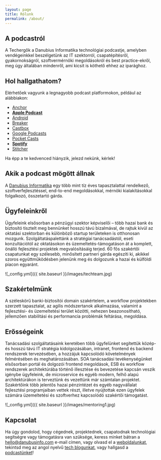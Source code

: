 ```yaml
---
layout: page
title: Rólunk
permalink: /about/
---
```

## A podcastról

A Techergők a Danubius Informatika technológiai podcastje, amelyben vendégeinkkel beszélgetünk az IT szektorról, csapatépítésről, gyakornokságról, szoftvermérnöki megoldásokról és best practice-ekről, meg úgy általában mindenről, ami kicsit is köthető ehhez az iparághoz.
## Hol hallgathatom?

Elérhetőek vagyunk a legnagyobb podcast platformokon, például az alábbiakon:

* [Anchor](https://anchor.fm/techergok)
* [**Apple Podcast**](https://podcasts.apple.com/hu/podcast/techerg%C5%91k/id1591944141)
* [Android](https://subscribeonandroid.com/anchor.fm/s/712c26b4/podcast/rss)
* [Breaker](https://www.breaker.audio/techergok)
* [Castbox](https://castbox.fm/channel/id4638410)
* [Google Podcasts](https://podcasts.google.com/feed/aHR0cHM6Ly9hbmNob3IuZm0vcy83MTJjMjZiNC9wb2RjYXN0L3Jzcw)
* [Pocket Casts](https://pca.st/4l5k03n6)
* [**Spotify**](https://open.spotify.com/show/75zGwPq9rxpR8jER6m0R5f)
* [Stitcher](https://www.stitcher.com/show/techergok)

Ha épp a te kedvenced hiányzik, jelezd nekünk, kérlek!
## Akik a podcast mögött állnak

A [Danubius Informatika](https://danubiusinfo.hu/) egy több mint tíz éves tapasztalattal rendelkező, szoftverfejlesztéssel, end-to-end megoldásokkal, mérnöki kialakításokkal folgalkozó, összetartó gárda.

## Ügyfeleinkről

Ügyfeleink elsősorban a pénzügyi szektor képviselői – több hazai bank és biztosító tisztelt meg bennünket hosszú távú bizalmával, de rajtuk kívül az oktatási szektorban és különböző startup területeken is otthonosan mozgunk. Szolgáltatáspalettánk a stratégiai tanácsadástól, eseti konzultációtól az oktatásokon és üzemeltetés-támogatáson át a komplett, önálló fejlesztési projektek megvalósításáig terjed. 60 fős szakértői csapatunkat egy szélesebb, minősített partneri gárda egészíti ki, akikkel szoros együttműködésben jelenünk meg és dolgozunk a hazai és külföldi piacon egyaránt.

![_config.yml]({{ site.baseurl }}/images/techteam.jpg)

## Szakértelmünk

A széleskörű banki-biztosítói domain szakértelem, a workflow projektekben szerzett tapasztalat, az agilis módszertanok alkalmazása, valamint a fejlesztési- és üzemeltetési terület közötti, nehezen beazonosítható, jellemzően stabilitási és performancia problémák feltárása, megoldása.

## Erősségeink

Tanácsadási szolgáltatásaink keretében több ügyfelünket segítettük közép- és hosszú távú IT stratégia kidolgozásában, intranet, frontend és backend rendszerek tervezésében, a hozzájuk kapcsolódó követelmények felmérésében és meghatározásában. SOA tanácsadási tevékenységünket elsősorban portál és dolgozói frontend megoldások, ESB és workflow rendszerek architektúrába történő illesztése és bevezetése kapcsán veszik igénybe ügyfeleink, de microservice és egyéb modern, felhő alapú architektúrákon is terveztünk és vezettünk már számtalan projektet. Szakértőink több jelentős hazai pénzintézet és egyéb nagyvállalat fejlesztési programjaiban vettek részt, illetve nyújtottak ezen ügyfelek számára üzemeltetési és szoftverhez kapcsolódó szakértői támogatást.

![_config.yml]({{ site.baseurl }}/images/mentoring1.jpg)

## Kapcsolat

Ha úgy gondolod, hogy cégednek, projektednek, csapatodnak technológiai segítségre vagy támogatásra van szüksége, keress minket bátran a [hello@danubusinfo.com](mailto:hello@danubusinfo.com) e-mail címen, vagy olvasd el a [weboldalunkat](https://danubiusinfo.hu/), tekintsd meg az angol nyelvű [tech blogunkat](https://danubius.io/), vagy hallgasd a [podcastünket](https://techergok.danubius.io/)!
